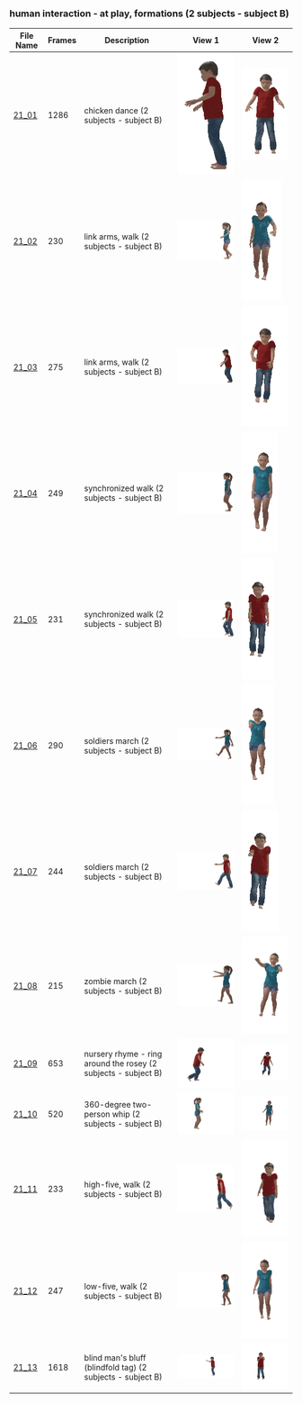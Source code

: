 ### human interaction - at play, formations (2 subjects - subject B)
|File Name|Frames|Description|View 1|View 2|
|-|-|-|-|-|
|[21_01](https://github.com/Shriinivas/cmubvh/raw/main/Sequence-020-029/21/Data/21_01.zip)|1286|chicken dance (2 subjects - subject B)|<img src="https://github.com/Shriinivas/cmubvhgifs/blob/main/Sequence-020-029/21/21_01_0.gif"/>|<img src="https://github.com/Shriinivas/cmubvhgifs/blob/main/Sequence-020-029/21/21_01_1.gif"/>|
|[21_02](https://github.com/Shriinivas/cmubvh/raw/main/Sequence-020-029/21/Data/21_02.zip)|230|link arms, walk (2 subjects - subject B)|<img src="https://github.com/Shriinivas/cmubvhgifs/blob/main/Sequence-020-029/21/21_02_0.gif"/>|<img src="https://github.com/Shriinivas/cmubvhgifs/blob/main/Sequence-020-029/21/21_02_1.gif"/>|
|[21_03](https://github.com/Shriinivas/cmubvh/raw/main/Sequence-020-029/21/Data/21_03.zip)|275|link arms, walk (2 subjects - subject B)|<img src="https://github.com/Shriinivas/cmubvhgifs/blob/main/Sequence-020-029/21/21_03_0.gif"/>|<img src="https://github.com/Shriinivas/cmubvhgifs/blob/main/Sequence-020-029/21/21_03_1.gif"/>|
|[21_04](https://github.com/Shriinivas/cmubvh/raw/main/Sequence-020-029/21/Data/21_04.zip)|249|synchronized walk (2 subjects - subject B)|<img src="https://github.com/Shriinivas/cmubvhgifs/blob/main/Sequence-020-029/21/21_04_0.gif"/>|<img src="https://github.com/Shriinivas/cmubvhgifs/blob/main/Sequence-020-029/21/21_04_1.gif"/>|
|[21_05](https://github.com/Shriinivas/cmubvh/raw/main/Sequence-020-029/21/Data/21_05.zip)|231|synchronized walk (2 subjects - subject B)|<img src="https://github.com/Shriinivas/cmubvhgifs/blob/main/Sequence-020-029/21/21_05_0.gif"/>|<img src="https://github.com/Shriinivas/cmubvhgifs/blob/main/Sequence-020-029/21/21_05_1.gif"/>|
|[21_06](https://github.com/Shriinivas/cmubvh/raw/main/Sequence-020-029/21/Data/21_06.zip)|290|soldiers march (2 subjects - subject B)|<img src="https://github.com/Shriinivas/cmubvhgifs/blob/main/Sequence-020-029/21/21_06_0.gif"/>|<img src="https://github.com/Shriinivas/cmubvhgifs/blob/main/Sequence-020-029/21/21_06_1.gif"/>|
|[21_07](https://github.com/Shriinivas/cmubvh/raw/main/Sequence-020-029/21/Data/21_07.zip)|244|soldiers march (2 subjects - subject B)|<img src="https://github.com/Shriinivas/cmubvhgifs/blob/main/Sequence-020-029/21/21_07_0.gif"/>|<img src="https://github.com/Shriinivas/cmubvhgifs/blob/main/Sequence-020-029/21/21_07_1.gif"/>|
|[21_08](https://github.com/Shriinivas/cmubvh/raw/main/Sequence-020-029/21/Data/21_08.zip)|215|zombie march (2 subjects - subject B)|<img src="https://github.com/Shriinivas/cmubvhgifs/blob/main/Sequence-020-029/21/21_08_0.gif"/>|<img src="https://github.com/Shriinivas/cmubvhgifs/blob/main/Sequence-020-029/21/21_08_1.gif"/>|
|[21_09](https://github.com/Shriinivas/cmubvh/raw/main/Sequence-020-029/21/Data/21_09.zip)|653|nursery rhyme - ring around the rosey (2 subjects - subject B)|<img src="https://github.com/Shriinivas/cmubvhgifs/blob/main/Sequence-020-029/21/21_09_0.gif"/>|<img src="https://github.com/Shriinivas/cmubvhgifs/blob/main/Sequence-020-029/21/21_09_1.gif"/>|
|[21_10](https://github.com/Shriinivas/cmubvh/raw/main/Sequence-020-029/21/Data/21_10.zip)|520|360-degree two-person whip (2 subjects - subject B)|<img src="https://github.com/Shriinivas/cmubvhgifs/blob/main/Sequence-020-029/21/21_10_0.gif"/>|<img src="https://github.com/Shriinivas/cmubvhgifs/blob/main/Sequence-020-029/21/21_10_1.gif"/>|
|[21_11](https://github.com/Shriinivas/cmubvh/raw/main/Sequence-020-029/21/Data/21_11.zip)|233|high-five, walk (2 subjects - subject B)|<img src="https://github.com/Shriinivas/cmubvhgifs/blob/main/Sequence-020-029/21/21_11_0.gif"/>|<img src="https://github.com/Shriinivas/cmubvhgifs/blob/main/Sequence-020-029/21/21_11_1.gif"/>|
|[21_12](https://github.com/Shriinivas/cmubvh/raw/main/Sequence-020-029/21/Data/21_12.zip)|247|low-five, walk (2 subjects - subject B)|<img src="https://github.com/Shriinivas/cmubvhgifs/blob/main/Sequence-020-029/21/21_12_0.gif"/>|<img src="https://github.com/Shriinivas/cmubvhgifs/blob/main/Sequence-020-029/21/21_12_1.gif"/>|
|[21_13](https://github.com/Shriinivas/cmubvh/raw/main/Sequence-020-029/21/Data/21_13.zip)|1618|blind man's bluff (blindfold tag) (2 subjects - subject B)|<img src="https://github.com/Shriinivas/cmubvhgifs/blob/main/Sequence-020-029/21/21_13_0.gif"/>|<img src="https://github.com/Shriinivas/cmubvhgifs/blob/main/Sequence-020-029/21/21_13_1.gif"/>|
